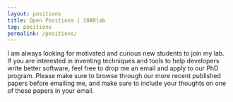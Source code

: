 ```yaml
---
layout: positions
title: Open Positions | SOARlab
tag: positions
permalink: /positions/
---
```


I am always looking for motivated and curious new students to join my lab. If you are interested in inventing techniques and tools to help developers write better software, feel free to drop me an email and apply to our PhD program. Please make sure to browse through our more recent published papers before emailing me, and make sure to include your thoughts on one of these papers in your email.
